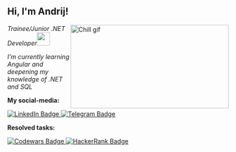 <h2>Hi, I'm Andrij!</h2>
<img align="right" alt="Chill gif" src="https://cdn.shopify.com/s/files/1/0578/3696/1997/t/9/assets/lofiboy.gif?v=103461765217895835051680702279" width="360" height="190" />
<p><em>Trainee/Junior .NET Developer<img src="https://media.giphy.com/media/WUlplcMpOCEmTGBtBW/giphy.gif" width="30"> 

  I’m currently learning Angular and deepening my knowledge of .NET and SQL
</em></p>

<p><b>My social-media: </b></p>
  <a href="https://www.linkedin.com/in/andrij-matviiv-">
    <img src="https://img.shields.io/badge/LinkedIn-blue?style=for-the-badge&logo=linkedin&logoColor=white" alt="LinkedIn Badge"/>
  </a>
  <a href="https://t.me/matviiv_a">
    <img src="https://img.shields.io/badge/Telegram-blue?style=for-the-badge&logo=telegram&logoColor=white" alt="Telegram Badge"/>
  </a>  
<p><b>Resolved tasks:</b></p>
  <a href="https://www.codewars.com/users/matviiv13">
  <img src="https://img.shields.io/badge/CodeWars-red?style=for-the-badge&logo=codewars&logoColor=white" alt="Codewars Badge"/>
  </a>
  <a href="https://www.hackerrank.com/matviivandrij13">
  <img src="https://img.shields.io/badge/-Hackerrank-2EC866?style=for-the-badge&logo=HackerRank&logoColor=white" alt="HackerRank Badge"/>
  </a>
